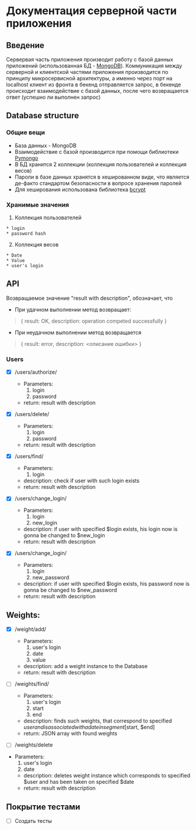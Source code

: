 # Документация серверной части приложения

## Введение

Сервервая часть приложения производит работу с базой данных приложений (использованная БД - [MongoDB](https://en.wikipedia.org/wiki/MongoDB)). Коммуникация между серверной и клиентской частями приложения производится по принципу микросервисной архитектуры, а именно через порт на localhost клиент из фронта в бекенд отправляется запрос, в бекенде происходит взаимодействие с базой данных, после чего возвращается ответ (успешно ли выполнен запрос)


## Database structure

### Общие вещи

* База данных - MongoDB
* Взаимодействие с базой производится при помощи библиотеки [Pymongo](https://pypi.org/project/pymongo/)
* В БД хранится 2 коллекции (коллекция пользователей и коллекция весов)
* Пароли в базе данных хранятся в хешированном виде, что является де-факто стандартом безопасности в вопросе хранения паролей
* Для хеширования использована библиотека [bcrypt](https://en.wikipedia.org/wiki/Bcrypt)

### Хранимые значения

  1. Коллекция пользователей

    * login
    * password hash
  
  2. Коллекция весов

    * Date
    * Value
    * user's login

## API

Возвращаемое значение  "result with description", обозначает, что

* При удачном выполнении метод возвращает:
>{
result: OK,
description: operation competed successfully
} 
* При неудачном выполнении метод возвращается
>{
result: error, 
description: <описание ошибки>
}


### Users

- [x] /users/authorize/
  * Parameters:
    1. login
    2. password
  * return: result with description

- [x] /users/delete/
  * Parameters:
    1. login
    2. password
  * return: result with description
- [x] /users/find/
  * Parameters:
    1. login
  * description: check if user with such login exists
  * return: result with description

- [x] /users/change_login/
  * Parameters:
    1. login
    2. new_login
  * description: if user with specified $login exists, his login now is gonna be changed to $new_login
  * return: result with description

- [x] /users/change_login/
  * Parameters:
    1. login
    2. new_password
  * description: if user with specified $login exists, his password now is gonna be changed to $new_password
  * return: result with description

## Weights:

- [x] /weight/add/
  * Parameters:
    1. user's login
    2. date
    3. value
  * description: add a weight instance to the Database
  * return: result with description
  
- [ ] /weights/find/
  * Parameters:
    1. user's login
    2. start
    3. end
  * description: finds such weights, that correspond to specified $user and is associated with a date in segment [$start, $end]
  * return: JSON array with found weights

- [ ]  /weights/delete
* Parameters:
    1. user's login
    2. date
  * description: deletes weight instance which corresponds to specified $user and has been taken on specified $date
  * return: result with description

## Покрытие тестами

- [ ] Создать тесты
